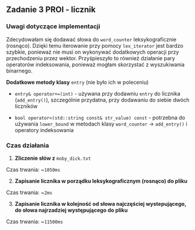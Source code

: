 ## Zadanie 3 PROI - licznik

### Uwagi dotyczące implementacji

Zdecydowałam się dodawać słowa do `word_counter` leksykograficznie (rosnąco). Dzięki temu iterowanie przy pomocy `lex_iterator` jest bardzo szybkie, ponieważ nie musi on wykonywać dodatkowych operacji przy przechodzeniu przez wektor. Przyśpieszyło to również działanie pary operatorów indeksowania, ponieważ mogłam skorzystać z wyszukiwania binarnego.

**Dodatkowe metody klasy** `entry` (nie było ich w poleceniu)

- `entry& operator+=(int)` - używana przy dodawniu `entry` do licznika (`add_entry()`), szczególnie przydatna, przy dodawaniu do siebie dwóch liczników

- `bool operator<(std::string const& str_value) const` - potrzebna do używania `lower_bound` w metodach klasy `word_counter` -> `add_entry()` i operatory indeksowania

### Czas działania

1. **Zliczenie słów z** `moby_dick.txt`

Czas trwania: ~`1050ms`

2. **Zapisanie licznika w porządku leksykograficznym (rosnąco) do pliku**

Czas trwania: ~`2ms`

3. **Zapisanie licznika w kolejność od słowa najczęściej wystepującego, do słowa najrzadziej występującego do pliku**

Czas trwania: ~`11500ms`